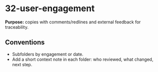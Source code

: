 ﻿# 32-user-engagement

**Purpose:** copies with comments/redlines and external feedback for traceability.

## Conventions
- Subfolders by engagement or date.
- Add a short context note in each folder: who reviewed, what changed, next step.
